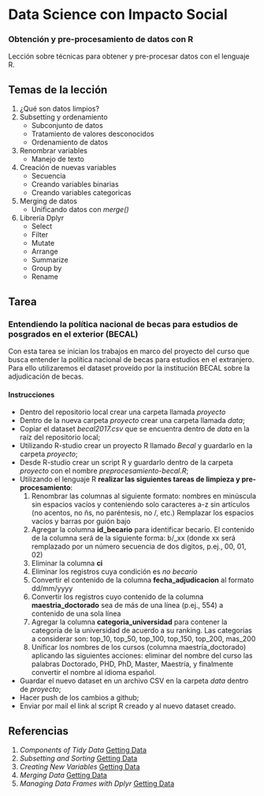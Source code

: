 # Data Science con Impacto Social

### Obtención y pre-procesamiento de datos con R

Lección sobre técnicas para obtener y pre-procesar datos con el lenguaje R.

## Temas de la lección

1. ¿Qué son datos limpios?
2. Subsetting y ordenamiento
	+ Subconjunto de datos
	+ Tratamiento de valores desconocidos
	+ Ordenamiento de datos
3. Renombrar variables
	+ Manejo de texto
4. Creación de nuevas variables
	+ Secuencia
	+ Creando variables binarias
	+ Creando variables categoricas
5. Merging de datos
	+ Unificando datos con _merge()_
6. Librería Dplyr
	+ Select
	+ Filter
	+ Mutate
	+ Arrange
	+ Summarize
	+ Group by
	+ Rename

## Tarea

### Entendiendo la política nacional de becas para estudios de posgrados en el exterior (BECAL)

Con esta tarea se inician los trabajos en marco del proyecto del curso que busca entender la política nacional de becas para estudios en el extranjero. Para ello utilizaremos el dataset proveído por la institución BECAL sobre la adjudicación de becas.

#### Instrucciones

* Dentro del repositorio local crear una carpeta llamada _proyecto_
* Dentro de la nueva carpeta _proyecto_ crear una carpeta llamada _data_;
* Copiar el dataset _becal2017.csv_ que se encuentra dentro de _data_ en la raíz del repositorio local;
* Utilizando R-studio crear un proyecto R llamado _Becal_ y guardarlo en la carpeta _proyecto_;
* Desde R-studio crear un script R y guardarlo dentro de la carpeta _proyecto_ con el nombre _preprocesamiento-becal.R_;
* Utilizando el lenguaje R **realizar las siguientes tareas de limpieza y pre-procesamiento**:
	1. Renombrar las columnas al siguiente formato: nombres en minúscula sin espacios vacíos y conteniendo solo caracteres a-z sin artículos (no acentos, no ñs, no paréntesis, no /, etc.) Remplazar los espacios vacíos y barras por guión bajo
	2. Agregar la columna **id_becario** para identificar becario. El contenido de la columna será de la siguiente forma: b/_xx (donde xx será remplazado por un número secuencia de dos digitos, p.ej., 00, 01, 02)
	3. Eliminar la columna **ci**
	4. Eliminar los registros cuya condición es _no becario_
	5. Convertir el contenido de la columna **fecha_adjudicacion** al formato dd/mm/yyyy
	6. Convertir los registros cuyo contenido de la columna **maestria_doctorado** sea de más de una línea (p.ej., 554) a contenido de una sola línea
	7. Agregar la columna **categoria_universidad** para contener la categoría de la universidad de acuerdo a su ranking. Las categorías a considerar son: top_10, top_50, top_100, top_150, top_200, mas_200
	8. Unificar los nombres de los cursos (columna maestría_doctorado) aplicando las siguientes acciones: eliminar del nombre del curso las palabras Doctorado, PHD, PhD, Master, Maestría, y finalmente convertir el nombre al idioma español. 
* Guardar el nuevo dataset en un archivo CSV en la carpeta _data_ dentro de _proyecto_;
* Hacer push de los cambios a github;
* Enviar por mail el link al script R creado y al nuevo dataset creado.

## Referencias

1. _Components of Tidy Data_ [Getting Data](https://github.com/DataScienceSpecialization/courses/blob/master/03_GettingData/01_03_componentsOfTidyData/index.Rmd)
2. _Subsetting and Sorting_ [Getting Data](https://github.com/DataScienceSpecialization/courses/blob/master/03_GettingData/03_01_subsettingAndSorting/index.Rmd)
3. _Creating New Variables_ [Getting Data](https://github.com/DataScienceSpecialization/courses/blob/master/03_GettingData/03_03_creatingNewVariables/index.Rmd)
4. _Merging Data_ [Getting Data](https://github.com/DataScienceSpecialization/courses/blob/master/03_GettingData/03_05_mergingData/index.Rmd)
5. _Managing Data Frames with Dplyr_ [Getting Data](https://github.com/DataScienceSpecialization/courses/blob/master/03_GettingData/dplyr/dplyr.pdf)
